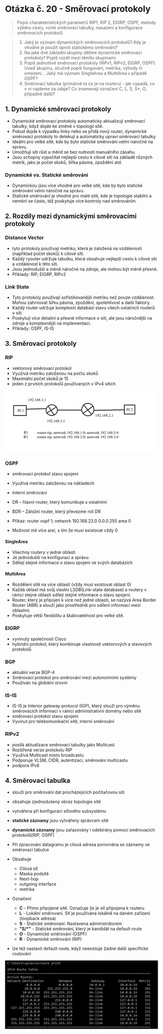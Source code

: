 # Otázka č. 20 - Směrovací protokoly


> Popis charakteristických parametrů RIP1, RIP 2, EIGRP, OSPF, metody výběru cesty, vznik směrovací tabulky, nasazení a konfigurace směrovacích protokolů

>1) Jaký je význam dynamických směrovacích protokolů? Kdy je vhodné je použít oproti
    statickému směrování?
>2) Na jaké dvě základní skupiny dělíme dynamické směrovací protokoly? Popiš rozdíl mezi těmito
   skupinami.
>3) Popiš jednotlivé směrovací protokoly (RIPv1, RIPv2, EIGRP, OSPF). Uveď skupinu, stručně
   popiš fungování, metrika, výhody či omezení… Jaký má význam SingleArea a MultiArea v
   případě OSPF?
>4) Směrovací tabulka (primárně ta co je na routeru) - jak vypadá, co v ní najdeme za údaje? Co znamenají označení C, L, S, S*, O, případně další?

## 1. Dynamické směrovací protokoly

- Dynamické směrovací protokoly automaticky aktualizují směrovací tabulky, když dojde ke změně v topologii sítě. 
- Pokud dojde k výpadku linky nebo se přidá nový router, dynamické směrovací protokoly to detekují a automaticky upraví směrovací tabulky.
- Ideální pro velké sítě, kde by bylo statické směrování velmi náročné na správu.
- Umožňují síti růst a měnit se bez nutnosti manuálního zásahu.
- Jsou schopny vypočítat nejlepší cestu k cílové síti na základě různých metrik, jako je počet skoků, šířka pásma, zpoždění atd.

### Dynamické vs. Statické směrování

- Dynamickou jsou více vhodné pro velké sítě, kde by bylo statické směrování velmi náročné na správu.
- Statické směrování je vhodné pro malé sítě, kde je topologie stabilní a nemění se často, též poskytuje více kontroly nad směrováním.

## 2. Rozdíly mezi dynamickými směrovacími protokoly

### Distance Vector

- tyto protokoly používají metriku, která je založená na vzdálenosti (například počet skoků) k cílové síti.
- Každý ryouter udržuje tabulku, která obsahuje nejlepší cestu k cílové síti a vzdálenost k této síti.
- Jsou jednodušší a méně náročné na zdroje, ale mohou být méně přesné.
- Příklady: RIP, EIGRP, RIPv2

### Link State

- Tyto protokoly používají sofistikovanější metriku než pouze vzdálenost. Mohou zahrnovat šířku pásma, zpoždění, spolehlivost a další faktory.
- Každý router udržuje komplexní databázi stavu všech ostatních routerů v síti.
- Poskytují více detailní a přesné informace o síti, ale jsou náročnější na zdroje a komplexnější na implementaci.
- Příklady: OSPF, IS-IS

## 3. Směrovací protokoly

### RIP

- vektorový směrovací protokol
- Využívá metriku založenou na počtu skoků
- Maximální počet skoků je 15
- jeden z prvních protokolů používaných v IPv4 sitích

![Rip konfigurace](img/19/RIP.png)

### OSPF 

- směrovací protokol stavu spojení
- Využívá metriku založenou na nákladech
- Interní směrování
-	DR – hlavní router, který komunikuje s ostatními
-	BDR – Záložní router, který převezme roli DR 

-	Příkaz: router ospf 1; network 192.168.23.0 0.0.0.255 area 0
-	Možnost mít více areí, s tím že musí existovat vždy 0

#### SingleArea

- Všechny routery v jedné oblasti
- Je jednodušší na konfiguraci a správu.
- Sdílejí stejné informace o stavu spojení ve svých databázích

#### MultiArea

- Rozdělení sítě na více oblastí (vždy musí existovat oblast 0)
- Každá oblast má svůj vlastní LSDB(Link-state database) a routery v rámci stejné oblasti sdílejí stejné informace o stavu spojení.
- Router, který je připojen k více než jedné oblasti, se nazývá Area Border Router (ABR) a slouží jako prostředník pro sdílení informací mezi oblastmi.
- Poskytuje větší flexibilitu a škálovatelnost pro velké sítě.

### EIGRP

- vyvinutý společností Cisco
- hybridní protokol, který kombinuje vlastnosti vektorových a stavových protokolů

### BGP

- aktuální verze BGP-4
- Směrovací protokol pro směrování mezi autonomními systémy
- Používán na globální úrovni

### IS-IS 

- IS-IS je Interior gateway protocol (IGP), který slouží pro výměnu směrovacích informací v rámci administrativní domény nebo sítě
- směrovací protokol stavu spojení
- Vyvinut pro telekomunikační sítě, interní směrování

### RIPv2 

- posílá aktualizace směrovací tabulky jako Multicast
- Rozšířená verze protokolu RIP
- Využívá Multicast místo broadcastu
- Podporuje VLSM, CIDR, autentizaci, směrování multicastu
- podpora IPv6

## 4. Směrovací tabulka

- slouží pro směrování dat procházejících počítačovou sítí
- obsahuje zjednodušený obraz topologie sítě
- vytvářena při konfiguraci síťového subsystému
- **statické záznamy** jsou vytvářeny správcem sítě
- **dynamické záznamy** jsou zařazovány i odebírány pomocí směrovacích protokolů(RIP, OSPF)
- Při zpracování datagramu je cílová adresa porovnána se záznamy ve směrovací tabulce

- Obsahuje
    - Cílová síť
    - Maska podsítě
    - Next-hop
    - outgoing interface
    - metrika

- Označení
    - **C** - Přímo připojené sítě. Označuje že je síť připojena k routeru
    - **L** - Lokální směrovaní. Síť je používána lokálně na daném zařízení (loopback adresa)
    - **S** - Statické směrovaní. Nastavena administrátorem
    - **"S/*"** - Statické směrování, který je kandidát na default route
    - **O** - Dynamické směrování (OSPF)
    - **R** - Dynamické směrování (RIP)

- lze též nastavit default route, když neexistuje žádné další specifické routování

!["Směrovací tabulka"](img/19/routing_table.png)
